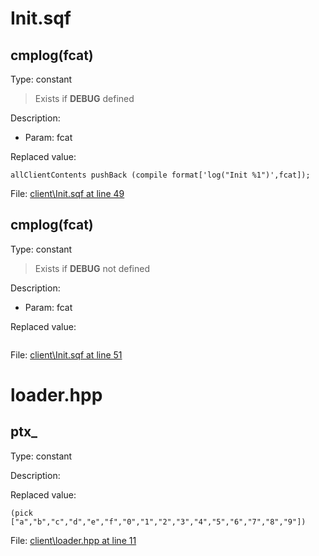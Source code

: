 # Init.sqf

## cmplog(fcat)

Type: constant

> Exists if **DEBUG** defined

Description: 
- Param: fcat

Replaced value:
```sqf
allClientContents pushBack (compile format['log("Init %1")',fcat]);
```
File: [client\Init.sqf at line 49](../../../Src/client/Init.sqf#L49)
## cmplog(fcat)

Type: constant

> Exists if **DEBUG** not defined

Description: 
- Param: fcat

Replaced value:
```sqf

```
File: [client\Init.sqf at line 51](../../../Src/client/Init.sqf#L51)
# loader.hpp

## ptx_

Type: constant

Description: 


Replaced value:
```sqf
(pick ["a","b","c","d","e","f","0","1","2","3","4","5","6","7","8","9"])
```
File: [client\loader.hpp at line 11](../../../Src/client/loader.hpp#L11)
